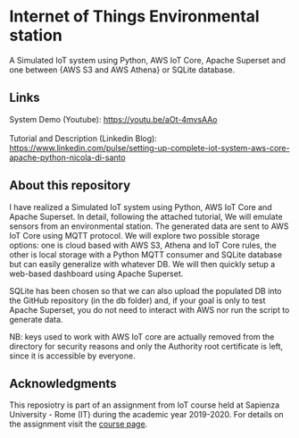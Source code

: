 # Internet of Things Environmental station
A Simulated IoT system using Python, AWS IoT Core, Apache Superset and one between  {AWS S3 and AWS Athena} or SQLite database.
## Links
System Demo (Youtube): https://youtu.be/aOt-4mvsAAo <br><br>
Tutorial and Description (Linkedin Blog): https://www.linkedin.com/pulse/setting-up-complete-iot-system-aws-core-apache-python-nicola-di-santo


## About this repository

I have realized a Simulated IoT system using Python, AWS IoT Core and Apache Superset. In detail, following the attached tutorial, We will emulate sensors from an environmental station. The generated data are sent to AWS IoT Core using MQTT protocol. We will explore two possible storage options: one is cloud based with AWS S3, Athena and IoT Core rules, the other is local storage with a Python MQTT consumer and SQLite database but can easily generalize with whatever DB. We will then quickly setup a web-based dashboard using Apache Superset.

SQLite has been chosen so that we can also upload the populated DB into the GitHub repository (in the db folder) and, if your goal is only to test Apache Superset, you do not need to interact with AWS nor run the script to generate data.

NB: keys used to work with AWS IoT core are actually removed from the directory for security reasons and only the Authority root certificate is left, since it is accessible by everyone. 

## Acknowledgments

This reposiotry is part of an assignment from IoT course held at Sapienza University - Rome (IT) during the academic year 2019-2020. For details on the assignment visit the [course page](http://ichatz.me/Site/InternetOfThings2020).
